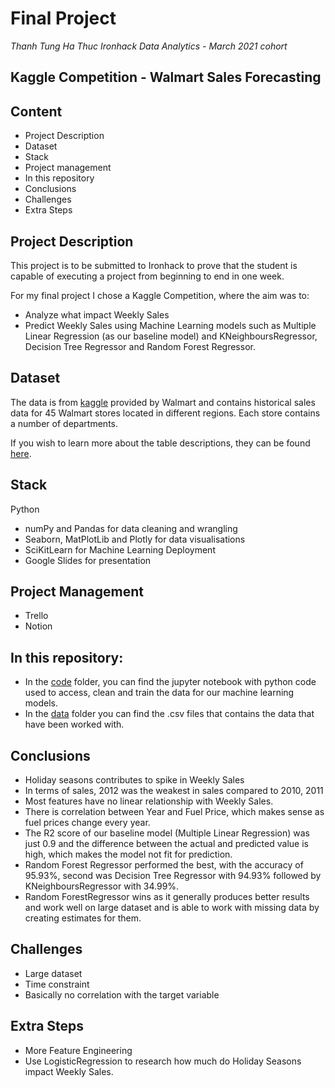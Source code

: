 # Final Project

*Thanh Tung Ha Thuc*
*Ironhack Data Analytics - March 2021 cohort*

## Kaggle Competition - Walmart Sales Forecasting

## Content

- Project Description 
- Dataset
- Stack
- Project management
- In this repository
- Conclusions
- Challenges
- Extra Steps



## Project Description

This project is to be submitted to Ironhack to prove that the student is capable of executing a project from beginning to end 
in one week.

For my final project I chose a Kaggle Competition, where the aim was to:
  - Analyze what impact Weekly Sales
  - Predict Weekly Sales using Machine Learning models such as Multiple Linear Regression (as our baseline model) and KNeighboursRegressor, Decision Tree Regressor and Random Forest Regressor.


## Dataset

The data is from [kaggle](https://www.kaggle.com/c/walmart-recruiting-store-sales-forecasting/data) provided by Walmart and contains historical sales data for 45 Walmart stores located in different regions. Each store contains a number of departments. 

If you wish to learn more about the table descriptions, they can be found [here](https://www.kaggle.com/c/walmart-recruiting-store-sales-forecasting/data).

## Stack
Python
 - numPy and Pandas for data cleaning and wrangling
 - Seaborn, MatPlotLib and Plotly for data visualisations
 - SciKitLearn for Machine Learning Deployment
 - Google Slides for presentation

## Project Management
- Trello
- Notion

## In this repository:

- In the [code](https://github.com/tonyhathuc/project-week-9-final-project/tree/master/code) folder, you can find the jupyter notebook with python code used to access, clean and train the data for our machine learning models.
- In the [data](https://github.com/tonyhathuc/project-week-9-final-project/tree/master/data) folder you can find the .csv files that contains the data that have been worked with.

## Conclusions
- Holiday seasons contributes to spike in Weekly Sales
- In terms of sales, 2012 was the weakest in sales compared to 2010, 2011
- Most features have no linear relationship with Weekly Sales.
- There is correlation between Year and Fuel Price, which makes sense as fuel prices change every year.
- The R2 score of our baseline model (Multiple Linear Regression) was just 0.9 and the difference between the actual and predicted value is high, which makes the model not fit for prediction.
- Random Forest Regressor performed the best, with the accuracy of 95.93%, second was Decision Tree Regressor with 94.93% followed by KNeighboursRegressor with 34.99%. 
- Random ForestRegressor wins as it generally produces better results and work well on large dataset and is able to work with missing data by creating estimates for them.

## Challenges
- Large dataset
- Time constraint
- Basically no correlation with the target variable

## Extra Steps
- More Feature Engineering
- Use LogisticRegression to research how much do Holiday Seasons impact Weekly Sales.
